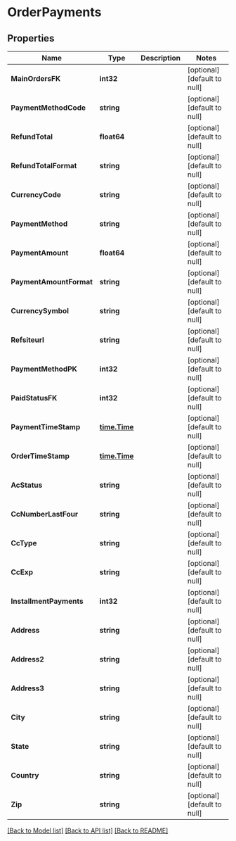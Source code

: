 # OrderPayments

## Properties
Name | Type | Description | Notes
------------ | ------------- | ------------- | -------------
**MainOrdersFK** | **int32** |  | [optional] [default to null]
**PaymentMethodCode** | **string** |  | [optional] [default to null]
**RefundTotal** | **float64** |  | [optional] [default to null]
**RefundTotalFormat** | **string** |  | [optional] [default to null]
**CurrencyCode** | **string** |  | [optional] [default to null]
**PaymentMethod** | **string** |  | [optional] [default to null]
**PaymentAmount** | **float64** |  | [optional] [default to null]
**PaymentAmountFormat** | **string** |  | [optional] [default to null]
**CurrencySymbol** | **string** |  | [optional] [default to null]
**Refsiteurl** | **string** |  | [optional] [default to null]
**PaymentMethodPK** | **int32** |  | [optional] [default to null]
**PaidStatusFK** | **int32** |  | [optional] [default to null]
**PaymentTimeStamp** | [**time.Time**](time.Time.md) |  | [optional] [default to null]
**OrderTimeStamp** | [**time.Time**](time.Time.md) |  | [optional] [default to null]
**AcStatus** | **string** |  | [optional] [default to null]
**CcNumberLastFour** | **string** |  | [optional] [default to null]
**CcType** | **string** |  | [optional] [default to null]
**CcExp** | **string** |  | [optional] [default to null]
**InstallmentPayments** | **int32** |  | [optional] [default to null]
**Address** | **string** |  | [optional] [default to null]
**Address2** | **string** |  | [optional] [default to null]
**Address3** | **string** |  | [optional] [default to null]
**City** | **string** |  | [optional] [default to null]
**State** | **string** |  | [optional] [default to null]
**Country** | **string** |  | [optional] [default to null]
**Zip** | **string** |  | [optional] [default to null]

[[Back to Model list]](../README.md#documentation-for-models) [[Back to API list]](../README.md#documentation-for-api-endpoints) [[Back to README]](../README.md)



